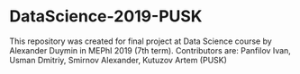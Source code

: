 # DataScience-2019-PUSK
This repository was created for final project at Data Science course by Alexander Duymin in MEPhI 2019 (7th term). Contributors are: Panfilov Ivan, Usman Dmitriy, Smirnov Alexander, Kutuzov Artem (PUSK)

